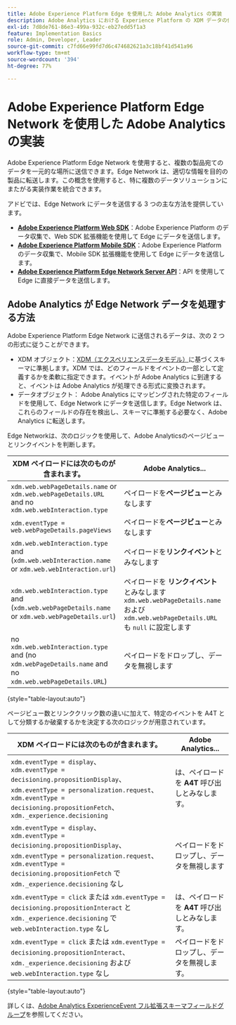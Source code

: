 ```yaml
---
title: Adobe Experience Platform Edge を使用した Adobe Analytics の実装
description: Adobe Analytics における Experience Platform の XDM データの使用の概要
exl-id: 7d8de761-86e3-499a-932c-eb27edd5f1a3
feature: Implementation Basics
role: Admin, Developer, Leader
source-git-commit: c7fd66e99fd7d6c474682621a3c18bf41d541a96
workflow-type: tm+mt
source-wordcount: '394'
ht-degree: 77%

---
```


# Adobe Experience Platform Edge Network を使用した Adobe Analytics の実装

Adobe Experience Platform Edge Network を使用すると、複数の製品宛てのデータを一元的な場所に送信できます。Edge Network は、適切な情報を目的の製品に転送します。この概念を使用すると、特に複数のデータソリューションにまたがる実装作業を統合できます。

アドビでは、Edge Network にデータを送信する 3 つの主な方法を提供しています。

* **[Adobe Experience Platform Web SDK](web-sdk/overview.md)**：Adobe Experience Platform のデータ収集で、Web SDK 拡張機能を使用して Edge にデータを送信します。
* **[Adobe Experience Platform Mobile SDK](mobile-sdk/overview.md)**：Adobe Experience Platform のデータ収集で、Mobile SDK 拡張機能を使用して Edge にデータを送信します。
* **[Adobe Experience Platform Edge Network Server API](server-api/overview.md)**：API を使用して Edge に直接データを送信します。



## Adobe Analytics が Edge Network データを処理する方法

Adobe Experience Platform Edge Network に送信されるデータは、次の 2 つの形式に従うことができます。

* XDM オブジェクト：[XDM（エクスペリエンスデータモデル）](https://experienceleague.adobe.com/docs/experience-platform/xdm/home.html?lang=ja)に基づくスキーマに準拠します。XDM では、どのフィールドをイベントの一部として定義するかを柔軟に指定できます。イベントが Adobe Analytics に到達すると、イベントは Adobe Analytics が処理できる形式に変換されます。
* データオブジェクト： Adobe Analytics にマッピングされた特定のフィールドを使用して、Edge Network にデータを送信します。Edge Network は、これらのフィールドの存在を検出し、スキーマに準拠する必要なく、Adobe Analytics に転送します。

Edge Networkは、次のロジックを使用して、Adobe Analyticsのページビューとリンクイベントを判断します。

| XDM ペイロードには次のものが含まれます。 | Adobe Analytics... |
|---|---|
| `xdm.web.webPageDetails.name` or `xdm.web.webPageDetails.URL` and no `xdm.web.webInteraction.type` | ペイロードを&#x200B;**ページビュー**&#x200B;とみなします |
| `xdm.eventType = web.webPageDetails.pageViews` | ペイロードを&#x200B;**ページビュー**&#x200B;とみなします |
| `xdm.web.webInteraction.type` and (`xdm.web.webInteraction.name` or `xdm.web.webInteraction.url`) | ペイロードを&#x200B;**リンクイベント**&#x200B;とみなします |
| `xdm.web.webInteraction.type` and (`xdm.web.webPageDetails.name` or `xdm.web.webPageDetails.url`) | ペイロードを **リンクイベント** とみなします <br/>`xdm.web.webPageDetails.name` および `xdm.web.webPageDetails.URL` も `null` に設定します |
| no `xdm.web.webInteraction.type` and (no `xdm.webPageDetails.name` and no `xdm.web.webPageDetails.URL`) | ペイロードをドロップし、データを無視します |

{style="table-layout:auto"}

ページビュー数とリンククリック数の違いに加えて、特定のイベントを A4T として分類するか破棄するかを決定する次のロジックが用意されています。

| XDM ペイロードには次のものが含まれます。 | Adobe Analytics... |
| --- | --- |
| `xdm.eventType = display`、<br/>`xdm.eventType = decisioning.propositionDisplay`、<br/>`xdm.eventType = personalization.request`、<br/>`xdm.eventType = decisioning.propositionFetch`、`xdm._experience.decisioning` | は、ペイロードを **A4T** 呼び出しとみなします。 |
| `xdm.eventType = display`、<br/>`xdm.eventType = decisioning.propositionDisplay`、<br/>`xdm.eventType = personalization.request`、<br/>`xdm.eventType = decisioning.propositionFetch` で `xdm._experience.decisioning` なし | ペイロードをドロップし、データを無視します |
| `xdm.eventType = click` または `xdm.eventType = decisioning.propositionInteract` と `xdm._experience.decisioning` で `web.webInteraction.type` なし | は、ペイロードを **A4T** 呼び出しとみなします。 |
| `xdm.eventType = click` または `xdm.eventType = decisioning.propositionInteract`、`xdm._experience.decisioning` および `web.webInteraction.type` なし | ペイロードをドロップし、データを無視します。 |

{style="table-layout:auto"}

詳しくは、[Adobe Analytics ExperienceEvent フル拡張スキーマフィールドグループ](https://experienceleague.adobe.com/docs/experience-platform/xdm/field-groups/event/analytics-full-extension.html?lang=ja)を参照してください。

